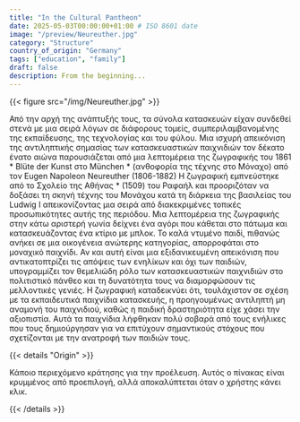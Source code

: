 ```yaml
---
title: "In the Cultural Pantheon"
date: 2025-05-03T00:00:00+01:00 # ISO 8601 date
image: "/preview/Neureuther.jpg"
category: "Structure"
country_of_origin: "Germany"
tags: ["education", "family"]
draft: false
description: From the beginning...
---
```




{{< figure src="/img/Neureuther.jpg" >}}

Από την αρχή της ανάπτυξής τους, τα σύνολα κατασκευών είχαν συνδεθεί στενά με μια σειρά λόγων σε διάφορους τομείς, συμπεριλαμβανομένης της εκπαίδευσης, της τεχνολογίας και του φύλου. Μια ισχυρή απεικόνιση της αντιληπτικής σημασίας των κατασκευαστικών παιχνιδιών τον δέκατο ένατο αιώνα παρουσιάζεται από μια λεπτομέρεια της ζωγραφικής του 1861 * Blüte der Kunst στο München * (ανθοφορία της τέχνης στο Μόναχο) από τον Eugen Napoleon Neureuther (1806-1882) Η ζωγραφική εμπνεύστηκε από το Σχολείο της Αθήνας * (1509) του Ραφαήλ και προοριζόταν να δοξάσει τη σκηνή τέχνης του Μονάχου κατά τη διάρκεια της βασιλείας του Ludwig I απεικονίζοντας μια σειρά από διακεκριμένες τοπικές προσωπικότητες αυτής της περιόδου. Μια λεπτομέρεια της ζωγραφικής στην κάτω αριστερή γωνία δείχνει ένα αγόρι που κάθεται στο πάτωμα και κατασκευάζοντας ένα κτίριο με μπλοκ. Το καλά ντυμένο παιδί, πιθανώς ανήκει σε μια οικογένεια ανώτερης κατηγορίας, απορροφάται στο μοναχικό παιχνίδι. Αν και αυτή είναι μια εξιδανικευμένη απεικόνιση που αντικατοπτρίζει τις απόψεις των ενηλίκων και όχι των παιδιών, υπογραμμίζει τον θεμελιώδη ρόλο των κατασκευαστικών παιχνιδιών στο πολιτιστικό πάνθεο και τη δυνατότητα τους να διαμορφώσουν τις μελλοντικές γενιές. Η ζωγραφική καταδεικνύει ότι, τουλάχιστον σε σχέση με τα εκπαιδευτικά παιχνίδια κατασκευής, η προηγουμένως αντιληπτή μη αναμονή του παιχνιδιού, καθώς η παιδική δραστηριότητα είχε χάσει την αξιοπιστία. Αυτά τα παιχνίδια λήφθηκαν πολύ σοβαρά από τους ενήλικες που τους δημιούργησαν για να επιτύχουν σημαντικούς στόχους που σχετίζονται με την ανατροφή των παιδιών τους.

{{< details "Origin" >}}

Κάποιο περιεχόμενο κράτησης για την προέλευση. Αυτός ο πίνακας είναι κρυμμένος από προεπιλογή, αλλά αποκαλύπτεται όταν ο χρήστης κάνει κλικ.

{{< /details >}}

